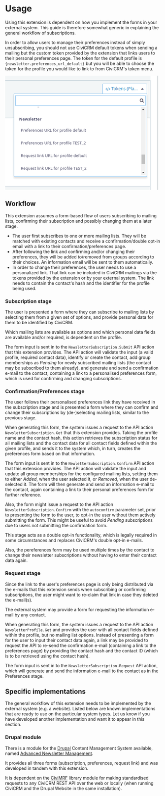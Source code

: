 # Usage

Using this extension is dependent on how you implement the forms in your
external system. This guide is therefore somewhat generic in explaining the
general workflow of subscriptions.

In order to allow users to manage their preferences instead of simply
unsubscribing, you should not use CiviCRM default tokens when sending a mailing
but the custom token provided by the extension that links users to their
personal preferences page. The token for the default profile is
`{newsletter.preferences_url_default}` but you will be able to choose the token
for the profile you would like to link to from CiviCRM's token menu.  

![Token Menu](img/token_menu.png?raw=true "Token Menu")


## Workflow

This extension assumes a form-based flow of users subscribing to mailing lists,
confirming their subscription and possibly changing them at a later stage.

- The user first subscribes to one or more mailing lists. They will be matched
  with existing contacts and receive a confirmation/double opt-in email with a
  link to their confirmation/preferences page.
- After following the link and confirming and/or changing their preferences,
  they will be added to/removed from groups according to their choices. An
  information email will be sent to them automatically.
- In order to change their preferences, the user needs to use a personalized
  link. That link can be included in CiviCRM mailings via the tokens provided by
  the extension or by your external system. The link needs to contain the
  contact's hash and the identifier for the profile being used.

### Subscription stage

The user is presented a form where they can subscribe to mailing lists by
selecting them from a given set of options, and provide personal data for them
to be identified by CiviCRM.

Which mailing lists are available as options and which personal data fields are
available and/or required, is dependent on the profile.

The form input is sent in to the `NewsletterSubscription.Submit` API action that
this extension provides. The API action will validate the input (a valid
profile, required contact data), identify or create the contact, add group
memberships as *Pending* for newly subscribed mailing lists (the contact may be
subscribed to them already), and generate and send a confirmation e-mail to the
contact, containing a link to a personalised preferences form, which is used for
confirming and changing subscriptions.

### Confirmation/Preferences stage

The user follows their personalised preferences link they have received in the
subscription stage and is presented a form where they can confirm and change
their subscriptions by (de-)selecting mailing lists, similar to the previous
stage.

When generating this form, the system issues a request to the API action
`NewsletterSubscription.Get` that this extension provides. Taking the profile
name and the contact hash, this action retrieves the subscription status for
all mailing lists and the contact data for all contact fields defined within the
given profile, and sends it to the system which, in turn, creates the
preferences form based on that information.

The form input is sent in to the `NewletterSubscription.Confirm` API action that
this extension provides. The API action will validate the input and update all
group memberships for the configured mailing lists, setting them to either
*Added*, when the user selected it, or *Removed*, when the user de-selected it.
The form will then generate and send an information e-mail to the contact, again
containing a link to their personal preferences form for further reference.

Also, the form might issue a request to the API action
`NewsletterSubscription.Confirm` with the `autoconfirm` parameter set, prior to
presenting the form to the user, to opt-in the user without them actively
submitting the form. This might be useful to avoid *Pending* subscriptions due
to users not submitting the confirmation form.

This stage acts as a double opt-in functionality, which is legally required in
some circumstances and replaces CiviCRM's double opt-in e-mails.

Also, the pereferences form may be used multiple times by the contact to change
their newsletter subscriptions without having to enter their contact data again.

### Request stage

Since the link to the user's preferences page is only being distributed via the
e-mails that this extension sends when subscribing or confirming subscriptions,
the user might want to re-claim that link in case they deleted the e-mail(s).

The external system may provide a form for requesting the information e-mail by
any contact.

When generating this form, the system issues a request to the API action
`NewsletterProfile.Get` and provides the user with all contact fields defined
within the profile, but no mailing list options. Instead of presenting a form
for the user to input their contact data again, a link may be provided to
request the API to re-send the confirmation e-mail (containing a link to the
preferences page) by providing the contact hash and the contact ID (which is to
be retrieved using the contact hash).

The form input is sent in to the `NewsletterSubscription.Request` API action,
which will generate and send the information e-mail to the contact as in the
Preferences stage.


## Specific implementations

The general workflow of this extension needs to be implemented by the external
system (e.g. a website). Listed below are known implementations that are ready
to use on the particular system types. Let us know if you have developed another
implementation and want it to appear in this section.

### Drupal module

There is a module for the [Drupal](https://drupal.org) Content Management System
available, named
[Advanced Newsletter Management](https://github.com/systopia/civicrm_newsletter/).

It provides all three forms (subscription, preferences, request link) and was
developed in tandem with this extension.

It is dependent on the [CiviMRF](https://github.com/CiviMRF/cmrf_core) library
module for making standardised requests to any CiviCRM REST API over the web or
locally (when running CiviCRM and the Drupal Website in the same installation).

